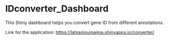 # IDconverter_Dashboard

This Shiny dashboard helps you convert gene ID from different annotations.

Link for the application: https://lahianioumaima.shinyapps.io/converter/
